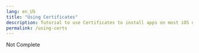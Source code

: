 ```yaml
---
lang: en_US
title: "Using Certificates"
description: Tutorial to use Certificates to install apps on most iOS devices.
permalink: /using-certs
---
```


Not Complete
